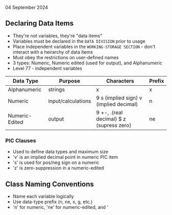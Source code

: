 04 September 2024

## Declaring Data Items

-  They're not variables, they're "data items"
-  Variables must be declared in the ``DATA DIVISION`` prior to usage
-  Place independent variables in the ``WORKING-STORAGE SECTION`` - don't interact with a heirarchy of data items
-  Must obey the restrictions on user-defined names
-  3 types: Numeric, Numeric edited (used for output), and Alphanumeric
-  Level 77 - independent variables

| **Data Type** | **Purpose** | **Characters** | Prefix |
|-----------|---------|------------|--|
| Alphanumeric | strings | x | x |
| Numeric | input/calculations | 9 s (implied sign) v (implied decimal) | n |
| Numeric-Edited | output | 9 +-, .(real decimal) $ z (supress zero) | ne |

### PIC Clauses
- Used to define data types and maximum size
- 'v' is an implied decimal point in numeric PIC item
- 's' is used for pos/neg sign on a numeric
- 'z' is zero-suppression in a numeric-edited

## Class Naming Conventions
- Name each variable logically
- Use data-type prefix (n, ne, x, g, etc.)
- 'n' for numeric, 'ne' for numeric-edited, and '
